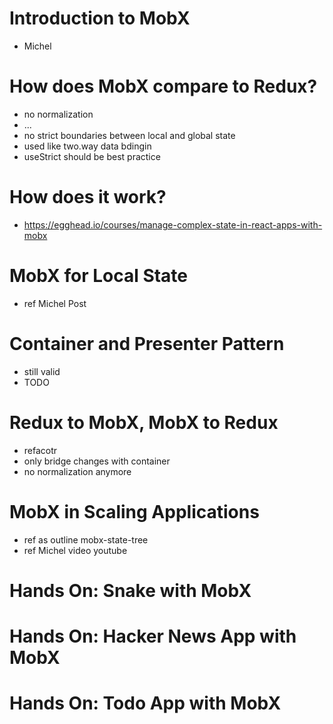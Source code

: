 # Introduction to MobX

- Michel

# How does MobX compare to Redux?

- no normalization
- ...
- no strict boundaries between local and global state
- used like two.way data bdingin
- useStrict should be best practice

# How does it work?

- https://egghead.io/courses/manage-complex-state-in-react-apps-with-mobx

# MobX for Local State

- ref Michel Post

# Container and Presenter Pattern

- still valid
- TODO

# Redux to MobX, MobX to Redux

- refacotr
- only bridge changes with container
- no normalization anymore

# MobX in Scaling Applications

- ref as outline mobx-state-tree
- ref Michel video youtube

# Hands On: Snake with MobX

# Hands On: Hacker News App with MobX

# Hands On: Todo App with MobX